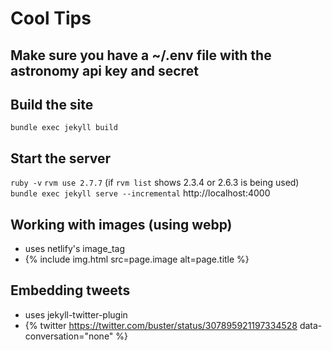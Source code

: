 # Cool Tips

## Make sure you have a ~/.env file with the astronomy api key and secret 

## Build the site
`bundle exec jekyll build`

## Start the server 
`ruby -v`
`rvm use 2.7.7` (if `rvm list` shows 2.3.4 or 2.6.3 is being used)
`bundle exec jekyll serve --incremental`
http://localhost:4000

## Working with images (using webp)
- uses netlify's image_tag
- {% include img.html src=page.image alt=page.title %}

## Embedding tweets
- uses jekyll-twitter-plugin
- {% twitter https://twitter.com/buster/status/307895921197334528 data-conversation="none" %}